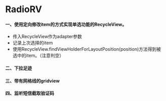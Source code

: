 # RadioRV

#### 一、使用定向修改item的方式实现单选功能的RecycleView。

* 传入RecycleView作为adapter参数
* 记录上次选择的item
* 使用RecycleView.findViewHolderForLayoutPosition(position)方法得到被选中的item。（注意判空）


#### 二、下拉足迹

#### 三、带有网格线的gridview

#### 四、监听短信截取验证码

